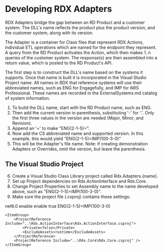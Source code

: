 # Developing RDX Adapters
RDX Adapters bridge the gap between an RD Product and a customer system.  The DLL's name reflects
the product plus the product version, and the customer system, along with its version.

The Adapter is a container for Class files that represent RDX Actions, individual ETL operations
which are named for the endpoint they represent.  A query from the RD Product activates the Action,
which then makes 1..n queries of the customer system.  The response(s) are then assembled into a
return value, which is posted to the RD Product's API.

The first step is to construct the DLL's name based on the systems it supports.  Once that name is
built it is incorporated in the Visual Studio Project name.  All names in RDX that reference systems
will use their abbreviated names, such as ENG for Engagefully, and IMP for iMIS Professional.  These
names are recorded in the ExternalSystems.md catalog of system information.

1. To build the DLL name, start with the RD Product name, such as ENG.
2. Then add the current version in parenthesis, substituting '-' for '.'.  Only the first three values
in the version are needed (Major, Minor, and Revision).
3. Append an '=' to make "ENG(2-1-5)=".
4. Now add the CS abbreviated name and supported version.  In this example, this would yield "ENG(2-1-5)=IMP(100-3-0)"
5. This will be the Adapter's file name.
Note: if creating demonstration Adapters or Overrides, omit the version, but leave the parenthesis.

## The Visual Studio Project
6. Create a Visual Studio Class Library project called Rdx.Adapters.{name}.
7. Set up Project dependencies on Rdx.ActionInterface and Rdx.Core.
8. Change Project Properties to set Assembly name to the name developed above, such as "ENG(2-1-5)=IMP(100-3-0)".
9. Make sure the project file (.csproj) contains these settings:

<Project Sdk="Microsoft.NET.Sdk">
<PropertyGroup>
		<TargetFramework>net6.0</TargetFramework>
		<ImplicitUsings>enable</ImplicitUsings>
		<Nullable>enable</Nullable>
		<EnableDynamicLoading>true</EnableDynamicLoading>
		<AssemblyName>ENG(2-1-5)=IMP(100-3-0)</AssemblyName>
	</PropertyGroup>

	<ItemGroup>
		<ProjectReference Include="..\Rdx.ActionInterface\Rdx.ActionInterface.csproj">
			<Private>false</Private>
			<ExcludeAssets>runtime</ExcludeAssets>
		</ProjectReference>
		<ProjectReference Include="..\Rdx.Core\Rdx.Core.csproj" />
	</ItemGroup>
</PropertyGroup>
</Project>


